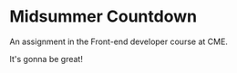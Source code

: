 # Midsummer Countdown

An assignment in the Front-end developer course at CME.

It's gonna be great!

